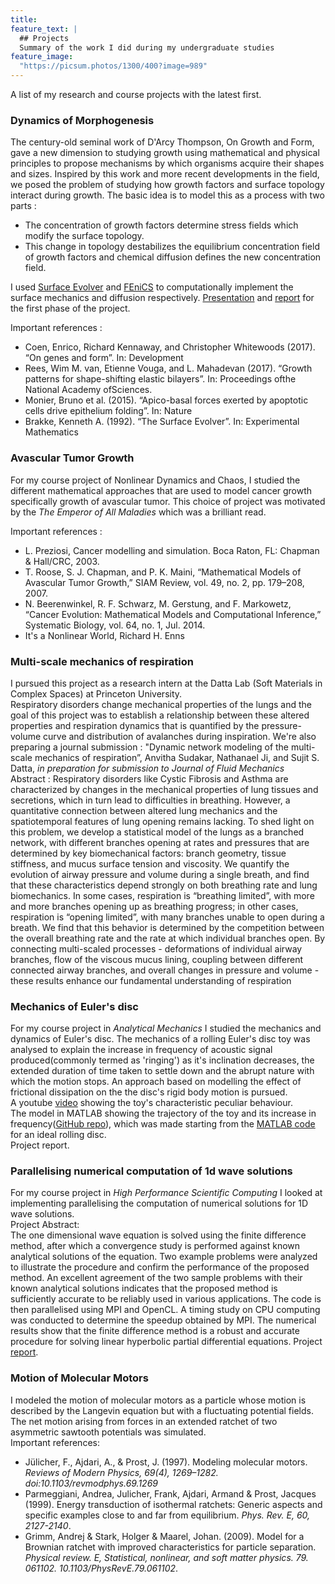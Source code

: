 ```yaml
---
title: 
feature_text: |
  ## Projects
  Summary of the work I did during my undergraduate studies
feature_image: 
  "https://picsum.photos/1300/400?image=989"
---
```

A list of my research and course projects with the latest first.

### Dynamics of Morphogenesis
  The century-old seminal work of D'Arcy Thompson, On Growth and Form, gave a new dimension to studying growth using mathematical and physical principles to propose mechanisms by which organisms acquire their shapes and sizes. Inspired by this work and more recent developments in the field, we posed the problem of studying how growth factors and surface topology interact during growth. The basic idea is to model this as a process with two parts :  
  - The concentration of growth factors determine stress fields which modify the surface topology. 
  - This change in topology destabilizes the equilibrium concentration field of growth factors and chemical diffusion defines the new concentration field.  
  
  I used [Surface Evolver](https://facstaff.susqu.edu/brakke/evolver/evolver.html) and [FEniCS](https://fenicsproject.org/) to computationally implement the surface mechanics and diffusion respectively.
  [Presentation](https://bighome.iitb.ac.in/index.php/s/w8C7RURfTbh2BhU) and [report](https://bighome.iitb.ac.in/index.php/s/TC0Xl9Ild2l7kfM) for the first phase of the project.  
  
  Important references :  
 - Coen, Enrico, Richard Kennaway, and Christopher Whitewoods (2017). “On genes and form”. In: Development
 - Rees, Wim M. van, Etienne Vouga, and L. Mahadevan (2017). “Growth patterns for shape-shifting elastic bilayers”. In: Proceedings ofthe National Academy ofSciences.
 - Monier, Bruno et al. (2015). “Apico-basal forces exerted by apoptotic cells drive epithelium folding”. In: Nature 
 - Brakke, Kenneth A. (1992). “The Surface Evolver”. In: Experimental Mathematics
  
### Avascular Tumor Growth
  For my course project of Nonlinear Dynamics and Chaos, I studied the different mathematical approaches that are used to model cancer growth specifically growth of avascular tumor. This choice of project was motivated by the *The Emperor of All Maladies* which was a brilliant read.  
  
  Important references :
  - L. Preziosi, Cancer modelling and simulation. Boca Raton, FL: Chapman & Hall/CRC, 2003.
  -  T. Roose, S. J. Chapman, and P. K. Maini, “Mathematical Models of Avascular Tumor Growth,” SIAM Review, vol. 49, no. 2, pp. 179–208, 2007.
  - N. Beerenwinkel, R. F. Schwarz, M. Gerstung, and F. Markowetz, “Cancer Evolution: Mathematical Models and Computational Inference,” Systematic Biology, vol. 64, no. 1, Jul. 2014.
  - It's a Nonlinear World, Richard H. Enns
  
### Multi-scale mechanics of respiration
  I pursued this project as a research intern at the Datta Lab (Soft Materials in Complex Spaces) at Princeton University.  
  Respiratory disorders change mechanical properties of the lungs and the goal of this project was to establish a relationship between these altered properties and respiration dynamics that is quantified by the pressure-volume curve and distribution of avalanches during inspiration.
  We're also preparing a journal submission  : 
  "Dynamic network modeling of the multi-scale mechanics of respiration”, Anvitha Sudakar, Nathanael Ji, and Sujit S. Datta, *in preparation for submission to Journal of Fluid Mechanics*  
  Abstract : 
  Respiratory disorders like Cystic Fibrosis and Asthma are characterized by changes in the mechanical properties of lung tissues and secretions, which in turn lead to difficulties in breathing. However, a quantitative connection between altered lung mechanics and the
spatiotemporal features of lung opening remains lacking. To shed light on this problem, we
develop a statistical model of the lungs as a branched network, with different branches
opening at rates and pressures that are determined by key biomechanical factors: branch
geometry, tissue stiffness, and mucus surface tension and viscosity. We quantify the
evolution of airway pressure and volume during a single breath, and find that these
characteristics depend strongly on both breathing rate and lung biomechanics. In some
cases, respiration is “breathing limited”, with more and more branches opening up as
breathing progress; in other cases, respiration is “opening limited”, with many branches
unable to open during a breath. We find that this behavior is determined by the competition
between the overall breathing rate and the rate at which individual branches open. By
connecting multi-scaled processes - deformations of individual airway branches, flow of the
viscous mucus lining, coupling between different connected airway branches, and overall
changes in pressure and volume - these results enhance our fundamental understanding of
respiration
  
### Mechanics of Euler's disc
  For my course project in *Analytical Mechanics* I studied the mechanics and dynamics of Euler's disc. The mechanics of a rolling Euler's disc toy was analysed to explain the increase in frequency of acoustic signal produced(commonly termed as 'ringing') as it's inclination decreases, the extended duration of time taken to settle down and the abrupt nature with which the motion stops. An approach based on modelling the effect of frictional dissipation on the the disc's rigid body motion is pursued.  
  A youtube [video](https://www.youtube.com/watch?v=rFtYzVJcWyA) showing the toy's characteristic peculiar behaviour.    
  The model in MATLAB showing the trajectory of the toy and its increase in frequency([GitHub repo](https://github.com/anvitha-s/Eulers-Disc)), which was made starting from the [MATLAB code](https://rotations.berkeley.edu/the-rolling-disk/) for an ideal rolling disc.  
  Project report.
### Parallelising numerical computation of 1d wave solutions
  For my course project in *High Performance Scientific Computing* I looked at implementing parallelising the computation of numerical solutions for 1D wave solutions.  
  Project Abstract:  
  The one dimensional wave equation is solved using the finite difference method, after which a convergence study is performed against known analytical solutions of the equation. Two example problems were analyzed to illustrate the procedure and confirm the performance of the proposed method. An excellent agreement of the two sample problems with their known analytical solutions indicates that the proposed method is sufficiently accurate to be reliably used in various applications. The code is then parallelised using MPI and OpenCL. A timing study on CPU computing was conducted to determine the speedup obtained by MPI. The numerical results show that the finite difference method is a robust and accurate procedure for solving linear hyperbolic partial differential equations.
  Project [report](https://bighome.iitb.ac.in/index.php/s/6kgLRfz4SOimuFi).

### Motion of Molecular Motors
  I modeled the motion of molecular motors as a particle whose motion is described by the Langevin equation but with a fluctuating potential fields. The net motion arising from forces in an extended ratchet of two asymmetric sawtooth potentials was simulated.  
  Important references:
  - Jülicher, F., Ajdari, A., & Prost, J. (1997). Modeling molecular motors. *Reviews of Modern Physics, 69(4), 1269–1282. doi:10.1103/revmodphys.69.1269*
  - Parmeggiani, Andrea, Julicher, Frank, Ajdari, Armand & Prost, Jacques (1999). Energy transduction of isothermal ratchets: Generic aspects and specific examples close to and far from equilibrium. *Phys. Rev. E, 60, 2127-2140*. 
  - Grimm, Andrej & Stark, Holger & Maarel, Johan. (2009). Model for a Brownian ratchet with improved characteristics for particle separation. *Physical review. E, Statistical, nonlinear, and soft matter physics. 79. 061102. 10.1103/PhysRevE.79.061102*.
